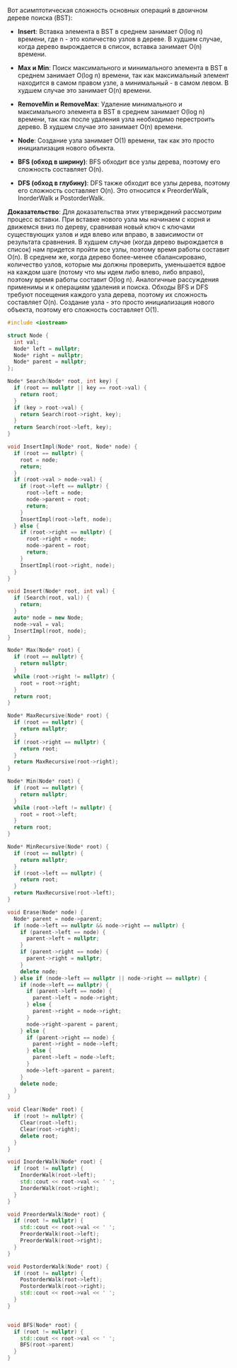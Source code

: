 Вот асимптотическая сложность основных операций в двоичном дереве поиска (BST):

- **Insert**: Вставка элемента в BST в среднем занимает O(log n) времени, где n - это количество узлов в
  дереве. В худшем случае, когда дерево вырождается в список, вставка занимает O(n) времени.

- **Max и Min**: Поиск максимального и минимального элемента в BST в среднем занимает O(log n) времени, так как
  максимальный элемент находится в самом правом узле, а минимальный - в самом левом. В худшем случае это занимает O(n) 
  времени.

- **RemoveMin и RemoveMax**: Удаление минимального и максимального элемента в BST в среднем занимает O(log n)
  времени, так как после удаления узла необходимо перестроить дерево. В худшем случае это занимает O(n) времени.

- **Node**: Создание узла занимает O(1) времени, так как это просто инициализация нового объекта.

- **BFS (обход в ширину)**: BFS обходит все узлы дерева, поэтому его сложность составляет O(n).

- **DFS (обход в глубину)**: DFS также обходит все узлы дерева, поэтому его сложность составляет O(n). Это относится
  к PreorderWalk, InorderWalk и PostorderWalk.

**Доказательство**: Для доказательства этих утверждений рассмотрим процесс вставки. При вставке нового узла мы начинаем
с корня и движемся вниз по дереву, сравнивая новый ключ с ключами существующих узлов и идя влево или вправо, в
зависимости от результата сравнения. В худшем случае (когда дерево вырождается в список) нам придется пройти все узлы,
поэтому время работы составит O(n). В среднем же, когда дерево более-менее сбалансировано, количество узлов, которые
мы должны проверить, уменьшается вдвое на каждом шаге (потому что мы идем либо влево, либо вправо), поэтому время работы
составит O(log n). Аналогичные рассуждения применимы и к операциям удаления и поиска. Обходы BFS и DFS требуют
посещения каждого узла дерева, поэтому их сложность составляет O(n). Создание узла - это просто инициализация нового
объекта, поэтому его сложность составляет O(1).

```c++
#include <iostream>

struct Node {
  int val;
  Node* left = nullptr;
  Node* right = nullptr;
  Node* parent = nullptr;
};

Node* Search(Node* root, int key) {
  if (root == nullptr || key == root->val) {
    return root;
  }
  if (key > root->val) {
    return Search(root->right, key);
  }
  return Search(root->left, key);
}

void InsertImpl(Node* root, Node* node) {
  if (root == nullptr) {
    root = node;
    return;
  }
  if (root->val > node->val) {
    if (root->left == nullptr) {
      root->left = node;
      node->parent = root;
      return;
    }
    InsertImpl(root->left, node);
  } else {
    if (root->right == nullptr) {
      root->right = node;
      node->parent = root;
      return;
    }
    InsertImpl(root->right, node);
  }
}

void Insert(Node* root, int val) {
  if (Search(root, val)) {
    return;
  }
  auto* node = new Node;
  node->val = val;
  InsertImpl(root, node);
}

Node* Max(Node* root) {
  if (root == nullptr) {
    return nullptr;
  }
  while (root->right != nullptr) {
    root = root->right;
  }
  return root;
}

Node* MaxRecursive(Node* root) {
  if (root == nullptr) {
    return nullptr;
  }
  if (root->right == nullptr) {
    return root;
  }
  return MaxRecursive(root->right);
}

Node* Min(Node* root) {
  if (root == nullptr) {
    return nullptr;
  }
  while (root->left != nullptr) {
    root = root->left;
  }
  return root;
}

Node* MinRecursive(Node* root) {
  if (root == nullptr) {
    return nullptr;
  }
  if (root->left == nullptr) {
    return root;
  }
  return MaxRecursive(root->left);
}

void Erase(Node* node) {
  Node* parent = node->parent;
  if (node->left == nullptr && node->right == nullptr) {
    if (parent->left == node) {
      parent->left = nullptr;
    }
    if (parent->right == node) {
      parent->right = nullptr;
    }
    delete node;
  } else if (node->left == nullptr || node->right == nullptr) {
    if (node->left == nullptr) {
      if (parent->left == node) {
        parent->left = node->right;
      } else {
        parent->right = node->right;
      }
      node->right->parent = parent;
    } else {
      if (parent->right == node) {
        parent->right = node->left;
      } else {
        parent->left = node->left;
      }
      node->left->parent = parent;
    }
    delete node;
  }
}

void Clear(Node* root) {
  if (root != nullptr) {
    Clear(root->left);
    Clear(root->right);
    delete root;
  }
}

void InorderWalk(Node* root) {
  if (root != nullptr) {
    InorderWalk(root->left);
    std::cout << root->val << ' ';
    InorderWalk(root->right);
  }
}

void PreorderWalk(Node* root) {
  if (root != nullptr) {
    std::cout << root->val << ' ';
    PreorderWalk(root->left);
    PreorderWalk(root->right);
  }
}

void PostorderWalk(Node* root) {
  if (root != nullptr) {
    PostorderWalk(root->left);
    PostorderWalk(root->right);
    std::cout << root->val << ' ';
  }
}


void BFS(Node* root) {
  if (root != nullptr) {
    std::cout << root->val << ' ';
    BFS(root->parent)
  }
}
```